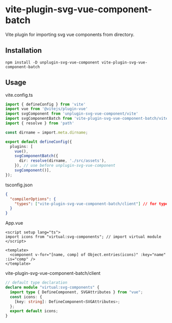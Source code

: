 # vite-plugin-svg-vue-component-batch

Vite plugin for importing svg vue components from directory.

## Installation

```shell
npm install -D unplugin-svg-vue-component vite-plugin-svg-vue-component-batch
```

## Usage

vite.config.ts
```typescript
import { defineConfig } from 'vite'
import vue from '@vitejs/plugin-vue'
import svgComponent from 'unplugin-svg-vue-component/vite'
import svgComponentBatch from 'vite-plugin-svg-vue-component-batch/vite'
import { resolve } from 'path'

const dirname = import.meta.dirname;

export default defineConfig({
  plugins: [
    vue(),
    svgComponentBatch({
      dir: resolve(dirname, './src/assets'),
    }), // use before unplugin-svg-vue-component
    svgComponent()],
});

```

tsconfig.json
```json
{
  "compilerOptions": {
    "types": ["vite-plugin-svg-vue-component-batch/client"] // for types
  }
}

```

App.vue
```vue
<script setup lang="ts">
import icons from "virtual:svg-components"; // import virtual module
</script>

<template>
  <component v-for="[name, comp] of Object.entries(icons)" :key="name" :is="comp" />
</template>
```

vite-plugin-svg-vue-component-batch/client
```typescript
// default type declaration
declare module "virtual:svg-components" {
  import type { DefineComponent, SVGAttributes } from "vue";
  const icons: {
    [key: string]: DefineComponent<SVGAttributes>;
  };
  export default icons;
}
```
